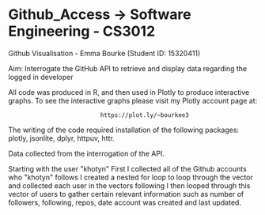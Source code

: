 # Github_Access -> Software Engineering - CS3012
Github Visualisation - Emma Bourke (Student ID: 15320411)

Aim: Interrogate the GitHub API to retrieve and display data regarding the logged in developer

All code was produced in R, and then used in Plotly to produce interactive graphs. To see the interactive graphs please visit my Plotly account page at:

                              https://plot.ly/~bourkee3

The writing of the code required installation of the following packages: plotly, jsonlite, dplyr, httpuv, httr.

Data collected from the interrogation of the API.

Starting with the user "khotyn"
First I collected all of the Github accounts who "khotyn" follows
I created a nested for loop to loop through the vector and collected each user in the vectors following
I then looped through this vector of users to gather certain relevant information such as number of followers, following, repos, date account was created and last updated.


